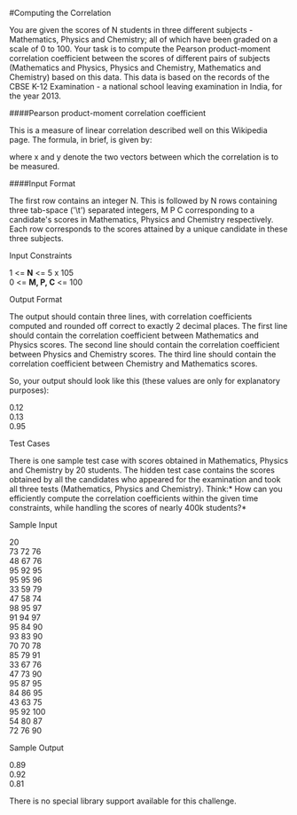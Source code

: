 #Computing the Correlation

You are given the scores of N students in three different subjects - Mathematics, Physics and Chemistry; all of which have been graded on a scale of 0 to 100. Your task is to compute the Pearson product-moment correlation coefficient between the scores of different pairs of subjects (Mathematics and Physics, Physics and Chemistry, Mathematics and Chemistry) based on this data. This data is based on the records of the CBSE K-12 Examination - a national school leaving examination in India, for the year 2013.

####Pearson product-moment correlation coefficient

This is a measure of linear correlation described well on this Wikipedia page. The formula, in brief, is given by: 

where x and y denote the two vectors between which the correlation is to be measured.

####Input Format

The first row contains an integer N. 
This is followed by N rows containing three tab-space ('\t') separated integers, M P C corresponding to a candidate's scores in Mathematics, Physics and Chemistry respectively. 
Each row corresponds to the scores attained by a unique candidate in these three subjects.

Input Constraints

1 <= **N** <= 5 x 105   
0 <= **M, P, C** <= 100

Output Format

The output should contain three lines, with correlation coefficients computed 
and rounded off correct to exactly 2 decimal places. 
The first line should contain the correlation coefficient between Mathematics and Physics scores. 
The second line should contain the correlation coefficient between Physics and Chemistry scores. 
The third line should contain the correlation coefficient between Chemistry and Mathematics scores.

So, your output should look like this (these values are only for explanatory purposes):

0.12  
0.13  
0.95  

Test Cases

There is one sample test case with scores obtained in Mathematics, Physics and Chemistry by 20 students. The hidden test case contains the scores obtained by all the candidates who appeared for the examination and took all three tests (Mathematics, Physics and Chemistry). 
Think:* How can you efficiently compute the correlation coefficients within the given time constraints, while handling the scores of nearly 400k students?*

Sample Input

20  
73  72  76  
48  67  76  
95  92  95  
95  95  96  
33  59  79  
47  58  74  
98  95  97  
91  94  97  
95  84  90  
93  83  90  
70  70  78  
85  79  91  
33  67  76  
47  73  90  
95  87  95  
84  86  95  
43  63  75  
95  92  100  
54  80  87  
72  76  90  

Sample Output

0.89  
0.92  
0.81  

There is no special library support available for this challenge.
